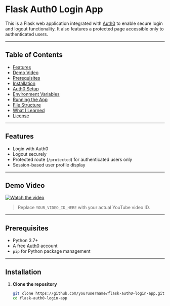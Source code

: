 # Flask Auth0 Login App

This is a Flask web application integrated with [Auth0](https://auth0.com/) to enable secure login and logout functionality. It also features a protected page accessible only to authenticated users.

---

## Table of Contents

- [Features](#features)
- [Demo Video](#demo-video)
- [Prerequisites](#prerequisites)
- [Installation](#installation)
- [Auth0 Setup](#auth0-setup)
- [Environment Variables](#environment-variables)
- [Running the App](#running-the-app)
- [File Structure](#file-structure)
- [What I Learned](#what-i-learned)
- [License](#license)

---

## Features

-  Login with Auth0
-  Logout securely
-  Protected route (`/protected`) for authenticated users only
-  Session-based user profile display

---

## Demo Video

[![Watch the video](https://img.youtube.com/vi/YOUR_VIDEO_ID_HERE/0.jpg)](https://www.youtube.com/watch?v=YOUR_VIDEO_ID_HERE)

> Replace `YOUR_VIDEO_ID_HERE` with your actual YouTube video ID.

---

## Prerequisites

- Python 3.7+
- A free [Auth0](https://auth0.com/) account
- `pip` for Python package management

---

## Installation

1. **Clone the repository**

   ```bash
   git clone https://github.com/yourusername/flask-auth0-login-app.git
   cd flask-auth0-login-app
